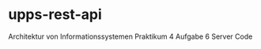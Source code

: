 upps-rest-api
=============

Architektur von Informationssystemen Praktikum 4 Aufgabe 6 Server Code
